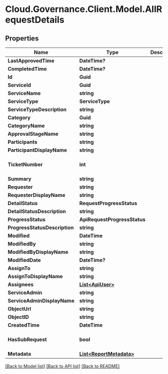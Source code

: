 # Cloud.Governance.Client.Model.AllRequestDetails
## Properties

Name | Type | Description | Notes
------------ | ------------- | ------------- | -------------
**LastApprovedTime** | **DateTime?** |  | [optional] 
**CompletedTime** | **DateTime?** |  | [optional] 
**Id** | **Guid** |  | [optional] 
**ServiceId** | **Guid** |  | [optional] 
**ServiceName** | **string** |  | [optional] 
**ServiceType** | **ServiceType** |  | [optional] 
**ServiceTypeDescription** | **string** |  | [optional] 
**Category** | **Guid** |  | [optional] 
**CategoryName** | **string** |  | [optional] 
**ApprovalStageName** | **string** |  | [optional] 
**Participants** | **string** |  | [optional] 
**ParticipantDisplayName** | **string** |  | [optional] 
**TicketNumber** | **int** |  | [optional] [default to 0]
**Summary** | **string** |  | [optional] 
**Requester** | **string** |  | [optional] 
**RequesterDisplayName** | **string** |  | [optional] 
**DetailStatus** | **RequestProgressStatus** |  | [optional] 
**DetailStatusDescription** | **string** |  | [optional] 
**ProgressStatus** | **ApiRequestProgressStatus** |  | [optional] 
**ProgressStatusDescription** | **string** |  | [optional] 
**Modified** | **DateTime** |  | [optional] 
**ModifiedBy** | **string** |  | [optional] 
**ModifiedByDisplayName** | **string** |  | [optional] 
**ModifiedDate** | **DateTime?** |  | [optional] 
**AssignTo** | **string** |  | [optional] 
**AssignToDisplayName** | **string** |  | [optional] 
**Assignees** | [**List&lt;ApiUser&gt;**](ApiUser.md) |  | [optional] 
**ServiceAdmin** | **string** |  | [optional] 
**ServiceAdminDisplayName** | **string** |  | [optional] 
**ObjectUrl** | **string** |  | [optional] 
**ObjectID** | **string** |  | [optional] 
**CreatedTime** | **DateTime** |  | [optional] 
**HasSubRequest** | **bool** |  | [optional] [default to false]
**Metadata** | [**List&lt;ReportMetadata&gt;**](ReportMetadata.md) |  | [optional] 

[[Back to Model list]](../README.md#documentation-for-models) [[Back to API list]](../README.md#documentation-for-api-endpoints) [[Back to README]](../README.md)

